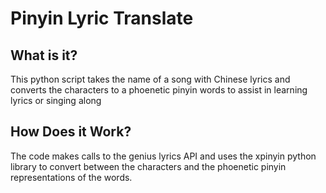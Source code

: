 # Pinyin Lyric Translate


## What is it?
This python script takes the name of a song with Chinese lyrics and converts the characters to a phoenetic pinyin words to assist in learning lyrics or singing along

## How Does it Work?
The code makes calls to the genius lyrics API and uses the xpinyin python library to convert between the characters and the phoenetic pinyin representations of the words.
